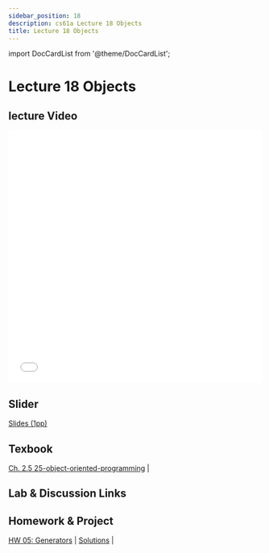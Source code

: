 ```yaml
---
sidebar_position: 18
description: cs61a Lecture 18 Objects
title: Lecture 18 Objects
---
```


import DocCardList from '@theme/DocCardList';


# Lecture 18 Objects
## lecture Video

<iframe src="//player.bilibili.com/player.html?aid=277746636&bvid=BV17c411f78k&cid=1311465503&p=1&high_quality=1&danmaku=0" scrolling="no" border="0" frameborder="no" framespacing="0" allowfullscreen="true" allowfullscreen="allowfullscreen" width="100%" height="500" scrolling="no" frameborder="0" sandbox="allow-top-navigation allow-same-origin allow-forms allow-scripts"> </iframe>

## Slider
[Slides (1pp)](/resource/cs61a/18-Objects_1pp.pdf)
## Texbook
[Ch. 2.5 25-object-oriented-programming](https://www.composingprograms.com/pages/25-object-oriented-programming.html) | 

## Lab & Discussion Links


## Homework & Project
[HW 05: Generators](./homework/hw05.md) | [Solutions](./homework/sol-hw05.md) | 


<DocCardList />

